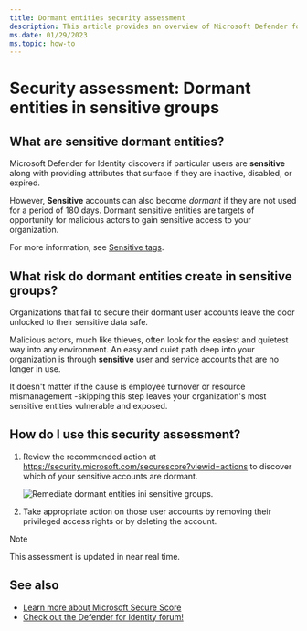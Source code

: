 ```yaml
---
title: Dormant entities security assessment
description: This article provides an overview of Microsoft Defender for Identity's dormant entities in sensitive groups identity security posture assessment report.
ms.date: 01/29/2023
ms.topic: how-to
---
```


# Security assessment: Dormant entities in sensitive groups

## What are sensitive dormant entities?

Microsoft Defender for Identity discovers if particular users are **sensitive** along with providing attributes that surface if they are inactive, disabled, or expired.

However, **Sensitive** accounts can also become *dormant* if they are not used for a period of 180 days. Dormant sensitive entities are targets of opportunity for malicious actors to gain sensitive access to your organization. 

For more information, see [Sensitive tags](entity-tags.md#sensitive--tags).

## What risk do dormant entities create in sensitive groups?

Organizations that fail to secure their dormant user accounts leave the door unlocked to their sensitive data safe.

Malicious actors, much like thieves, often look for the easiest and quietest way into any environment. An easy and quiet path deep into your organization is through **sensitive** user and service accounts that are no longer in use.

It doesn't matter if the cause is employee turnover or resource mismanagement -skipping this step leaves your organization's most sensitive entities vulnerable and exposed.

## How do I use this security assessment?

1. Review the recommended action at <https://security.microsoft.com/securescore?viewid=actions> to discover which of your sensitive accounts are dormant.

    ![Remediate dormant entities ini sensitive groups.](media/cas-isp-dormant-entities-sensitive-groups-1.png)
1. Take appropriate action on those user accounts by removing their privileged access rights or by deleting the account.

> [!NOTE]
> This assessment is updated in near real time.

## See also

- [Learn more about Microsoft Secure Score](/microsoft-365/security/defender/microsoft-secure-score)
- [Check out the Defender for Identity forum!](<https://aka.ms/MDIcommunity>)
